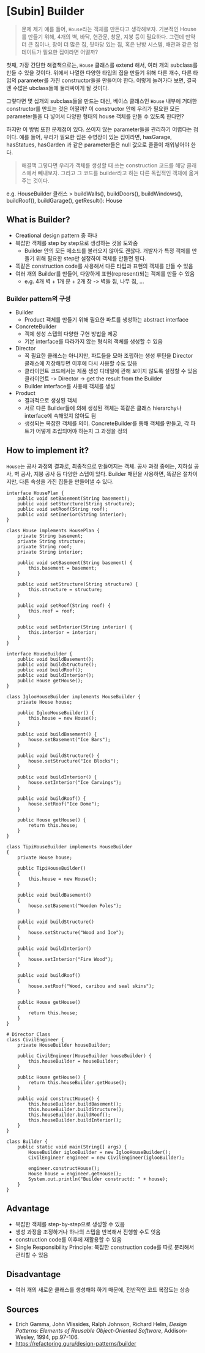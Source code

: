 # [Subin] Builder

> 문제 제기
예를 들어, `House`라는 객체를 만든다고 생각해보자. 
기본적인 House를 만들기 위해, 4개의 벽, 바닥, 현관문, 창문, 지붕 등이 필요하다. 그런데 만약 더 큰 집이나, 창이 더 많은 집, 뒷마당 있는 집, 혹은 난방 시스템, 배관과 같은 업데이트가 필요한 집이라면 어떨까?

첫째, 가장 간단한 해결책으로는, `House` 클래스를 extend 해서, 여러 개의 subclass를 만들 수 있을 것이다. 위에서 나열한 다양한 타입의 집을 만들기 위해 다른 개수, 다른 타입의 parameter를 가진 constructor들을 만들어야 한다. 이렇게 늘려가다 보면, 결국엔 수많은 ubclass들에 둘러싸이게 될 것이다. 

그렇다면 몇 십개의 subclass들을 만드는 대신, 베이스 클래스인 `House` 내부에 거대한 constructor를 만드는 것은 어떨까? 이 constructor 안에 우리가 필요한 모든 parameter들을 다 넣어서 다양한 형태의 house 객체를 만들 수 있도록 한다면?

하지만 이 방법 또한 문제점이 있다. 쓰이지 않는 parameter들을 관리하기 어렵다는 점이다. 예를 들어, 우리가 필요한 집은 수영장이 있는 집이라면, hasGarage, hasStatues, hasGarden 과 같은 parameter들은 null 값으로 줄줄이 채워넣어야 한다. 

> 해결책
그렇다면 우리가 객체를 생성할 때 쓰는 construction 코드를 해당 클래스에서 빼내보자. 그리고 그 코드를 builder라고 하는 다른 독립적인 객체에 옮겨주는 것이다. 

e.g. HouseBuilder 클래스 > buildWalls(), buildDoors(), buildWindows(), buildRoof(), buildGarage(), getResult(): House

## What is Builder?
- Creational design pattern 중 하나
- 복잡한 객체를 step by step으로 생성하는 것을 도와줌
  - Builder 안의 모든 메소드를 불러오지 않아도 괜찮다. 개발자가 특정 객체를 만들기 위해 필요한 step만 설정하여 객체를 만들면 된다.
- 똑같은 construction code를 사용해서 다른 타입과 표현의 객체를 만들 수 있음
- 여러 개의 Builder를 만들어, 다양하게 표현(represent)되는 객체를 만들 수 있음
  - e.g. 4개 벽 + 1개 문 + 2개 창 -> 벽돌 집, 나무 집, ...

### Builder pattern의 구성
- Builder
  - Product 객체를 만들기 위해 필요한 파트를 생성하는 abstract interface
- ConcreteBuilder
  - 객체 생성 스텝의 다양한 구현 방법을 제공 
  - 기본 interface를 따라가지 않는 형식의 객체를 생성할 수 있음
- Director
  - 꼭 필요한 클래스는 아니지만, 파트들을 모아 조립하는 생성 루틴을 Director 클래스에 저장해두면 이후에 다시 사용할 수도 있음
  - 클라이언트 코드에서는 제품 생성 디테일에 관해 보이지 않도록 설정할 수 있음
    클라이언트 -> Director -> get the result from the Builder
  - Builder interface를 사용해 객체를 생성
- Product
  - 결과적으로 생성된 객체
  - 서로 다른 Builder들에 의해 생성된 객체는 똑같은 클래스 hierarchy나 interface에 속해있지 않아도 됨
  - 생성되는 복잡한 객체를 의미. ConcreteBuilder를 통해 객체를 만들고, 각 파트가 어떻게 조립되어야 하는지 그 과정을 정의

## How to implement it?
`House`는 공사 과정의 결과로, 최종적으로 만들어지는 객체. 공사 과정 중에는, 지하실 공사, 벽 공사, 지붕 공사 등 다양한 스텝이 있다. Builder 패턴을 사용하면, 똑같은 절차이지만, 다른 속성을 가진 집들을 만들어낼 수 있다.

~~~
interface HousePlan {
    public void setBasement(String basement);
    public void setSturcture(String structure);
    public void setRoof(String roof);
    public void setInerior(String interior);
}

class House implements HousePlan {
    private String basement;
    private String structure;
    private String roof;
    private String interior;

    public void setBasement(String basement) {
        this.basement = basement;
    }

    public void setStructure(String structure) {
        this.structure = structure;
    }

    public void setRoof(String roof) {
        this.roof = roof;
    }

    public void setInterior(String interior) {
        this.interior = interior;
    }
}

interface HouseBuilder {
    public void buildBasement();
    public void buildStructure();
    public void buildRoof();
    public void buildInterior();
    public House getHouse();
}

class IglooHouseBuilder implements HouseBuilder {
    private House house;

    public IglooHouseBuilder() {
        this.house = new House();
    }

    public void buildBasement() {
        house.setBasement("Ice Bars");
    }

    public void buildStructure() {
        house.setStructure("Ice Blocks");
    }

    public void buildInterior() {
        house.setInterior("Ice Carvings");
    }

    public void buildRoof() {
        house.setRoof("Ice Dome");
    }

    public House getHouse() {
        return this.house;
    }
}

class TipiHouseBuilder implements HouseBuilder
{
    private House house;
 
    public TipiHouseBuilder()
    {
        this.house = new House();
    }
 
    public void buildBasement()
    {
        house.setBasement("Wooden Poles");
    }
 
    public void buildStructure()
    {
        house.setStructure("Wood and Ice");
    }
 
    public void buildInterior()
    {
        house.setInterior("Fire Wood");
    }
 
    public void buildRoof()
    {
        house.setRoof("Wood, caribou and seal skins");
    }
 
    public House getHouse()
    {
        return this.house;
    }
}

# Director Class
class CivilEngineer {
    private HouseBuilder houseBuilder;

    public CivilEngineer(HouseBuilder houseBuilder) {
        this.houseBuilder = houseBuilder;
    }

    public House getHouse() {
        return this.houseBuilder.getHouse();
    }

    public void constructHouse() {
        this.houseBuilder.buildBasement();
        this.houseBuilder.buildStructure();
        this.houseBuilder.buildRoof();
        this.houseBuilder.buildInterior();
    }
}

class Builder {
    public static void main(String[] args) {
        HouseBuilder iglooBuilder = new IglooHouseBuilder();
        CivilEngineer engineer = new CivilEngineer(iglooBuilder);
        
        engineer.constructHouse();
        House house = engineer.getHouse();
        System.out.println("Builder constructd: " + house);
    }
}
~~~

## Advantage
- 복잡한 객체를 step-by-step으로 생성할 수 있음
- 생성 과정을 조정하거나 하나의 스텝을 반복해서 진행할 수도 잇음
- construction code를 이후에 재활용할 수 있음
- Single Responsibility Principle: 복잡한 construction code를 따로 분리해서 관리할 수 있음 

## Disadvantage
- 여러 개의 새로운 클래스를 생성해야 하기 때문에, 전반적인 코드 복잡도는 상승

## Sources
- Erich Gamma, John Vlissides, Ralph Johnson, Richard Helm, *Design Patterns: Elements of Reusable Object-Oriented Software*, Addison-Wesley, 1994, pp.97-106.
- https://refactoring.guru/design-patterns/builder
